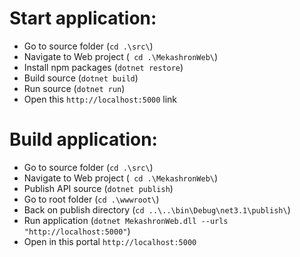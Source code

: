 # Start application:

- Go to source folder (`cd .\src\`)
- Navigate to Web project (` cd .\MekashronWeb\`)
- Install npm packages (`dotnet restore`)
- Build source (`dotnet build`)
- Run source (`dotnet run`)
- Open this `http://localhost:5000` link

# Build application:

- Go to source folder (`cd .\src\`)
- Navigate to Web project (` cd .\MekashronWeb\`)
- Publish API source (`dotnet publish`)
- Go to root folder (`cd .\wwwroot\`) 
- Back on publish directory (`cd ..\..\bin\Debug\net3.1\publish\`) 
- Run application (`dotnet MekashronWeb.dll --urls "http://localhost:5000"`)
- Open in this portal `http://localhost:5000`
